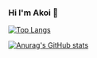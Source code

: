 ### Hi I'm Akoi 👋

[![Top Langs](https://github-readme-stats.vercel.app/api/top-langs/?username=linakoi&layout=compact
)](https://github.com/anuraghazra/github-readme-stats)

[![Anurag's GitHub stats](https://github-readme-stats.vercel.app/api?username=linakoi&theme=onedark&show_icons=true)](https://github.com/anuraghazra/github-readme-stats)
